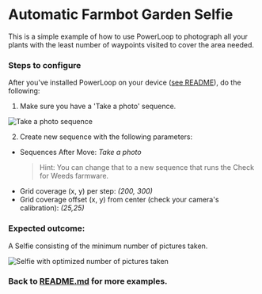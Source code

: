 # Automatic Farmbot Garden Selfie

This is a simple example of how to use PowerLoop to photograph all your plants with the least number of waypoints visited to cover the area needed.

### Steps to configure

After you've installed PowerLoop on your device ([see README](../README.md)), do the following:

1. Make sure you have a 'Take a photo' sequence.

![Take a photo sequence](http://i.imgur.com/hl6Gk2t.png)

2. Create new sequence with the following parameters:
- Sequences After Move: *Take a photo*
    > Hint: You can change that to a new sequence that runs the Check for Weeds farmware.
- Grid coverage (x, y) per step: *(200, 300)*
- Grid coverage offset (x, y) from center (check your camera's calibration): *(25,25)*

### Expected outcome:

A Selfie consisting of the minimum number of pictures taken.

![Selfie with optimized number of pictures taken](http://i.imgur.com/X3mU555.png)

### Back to [README.md](../README.md) for more examples.